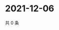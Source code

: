 # 2021-12-06

共 0 条

<!-- BEGIN WEIBO -->
<!-- 最后更新时间 Mon Dec 06 2021 13:11:37 GMT+0800 (China Standard Time) -->

<!-- END WEIBO -->
